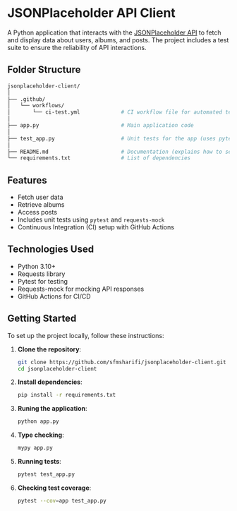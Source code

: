# JSONPlaceholder API Client

A Python application that interacts with the [JSONPlaceholder API](https://jsonplaceholder.typicode.com/) to fetch and display data about users, albums, and posts. The project includes a test suite to ensure the reliability of API interactions.

## Folder Structure
   ```bash
   jsonplaceholder-client/                  
   │
   ├── .github/                        
   │   └── workflows/                  
   │       └── ci-test.yml             # CI workflow file for automated testing using GitHub Actions
   │
   ├── app.py                          # Main application code
   │
   ├── test_app.py                     # Unit tests for the app (uses pytest and requests-mock)
   │
   ├── README.md                       # Documentation (explains how to set up and run the project)
   └── requirements.txt                # List of dependencies
   ```
## Features
- Fetch user data
- Retrieve albums
- Access posts
- Includes unit tests using `pytest` and `requests-mock`
- Continuous Integration (CI) setup with GitHub Actions

## Technologies Used
- Python 3.10+
- Requests library
- Pytest for testing
- Requests-mock for mocking API responses
- GitHub Actions for CI/CD

## Getting Started

To set up the project locally, follow these instructions:

1. **Clone the repository**:
   ```bash
   git clone https://github.com/sfmsharifi/jsonplaceholder-client.git
   cd jsonplaceholder-client
   
2. **Install dependencies**:
   ```bash
   pip install -r requirements.txt
   
4. **Runing the application**:
   ```bash
   python app.py
   
5. **Type checking**:
   ```bash
   mypy app.py
   
6. **Running tests**:
   ```bash
   pytest test_app.py
   
6. **Checking test coverage**:
   ```bash
   pytest --cov=app test_app.py

